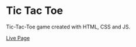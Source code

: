 <h1>Tic Tac Toe</h1>

<p>Tic-Tac-Toe game created with HTML, CSS and JS.</p>

<a href="https://soul-remix.github.io/tic-tac-toe/">Live Page</a>
